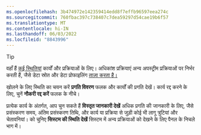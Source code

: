 ```yaml
---
ms.openlocfilehash: 3b474972e142359414edd8f7effb96597eea274c
ms.sourcegitcommit: 760fbac397c738407c7dea59297d54cae19b6f57
ms.translationtype: MT
ms.contentlocale: hi-IN
ms.lasthandoff: 06/03/2022
ms.locfileid: "8843996"
---
```

> [!TIP] 
> वहाँ हैं [कई स्थितियां](../system.md#status-definitions) कार्यों और प्रक्रियाओं के लिए। अधिकांश प्रक्रियाएं अन्य अपस्ट्रीम प्रक्रियाओं पर निर्भर करती हैं, जैसे डेटा स्रोत और डेटा प्रोफाइलिंग [ताज़ा करता है।](../system.md#refresh-processes) 
> 
> खोलने के लिए स्थिति का चयन करें **प्रगति विवरण** फलक और कार्यों की प्रगति देखें। कार्य रद्द करने के लिए, चुनें **नौकरी रद्द करें** फलक के नीचे। 
> 
> प्रत्येक कार्य के अंतर्गत, आप चुन सकते हैं **विस्तृत जानकारी देखें** अधिक प्रगति की जानकारी के लिए, जैसे प्रसंस्करण समय, अंतिम प्रसंस्करण तिथि, और कार्य या प्रक्रिया से जुड़ी कोई भी लागू त्रुटियां और चेतावनियां। को चुनिए **सिस्टम की स्थिति देखें** सिस्टम में अन्य प्रक्रियाओं को देखने के लिए पैनल के निचले भाग में।